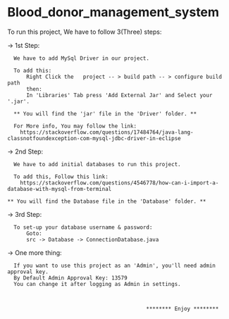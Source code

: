 # Blood_donor_management_system


To run this project, We have to follow 3(Three) steps:

-> 1st Step:
      
      We have to add MySql Driver in our project.

      To add this: 
          Right Click the   project -- > build path -- > configure build path
          then:
          In 'Libraries' Tab press 'Add External Jar' and Select your '.jar'.
      
      ** You will find the 'jar' file in the 'Driver' folder. **
      
      For More info, You may follow the link:
        https://stackoverflow.com/questions/17484764/java-lang-classnotfoundexception-com-mysql-jdbc-driver-in-eclipse
        
-> 2nd Step:
      
      We have to add initial databases to run this project.
      
      To add this, Follow this link:
        https://stackoverflow.com/questions/4546778/how-can-i-import-a-database-with-mysql-from-terminal
    
    ** You will find the Database file in the 'Database' folder. **
    
-> 3rd Step:
      
      To set-up your database username & password:
          Goto:
          src -> Database -> ConnectionDatabase.java
        
 -> One more thing:
 
      If you want to use this project as an 'Admin', you'll need admin approval key.
      By Default Admin Approval Key: 13579
      You can change it after logging as Admin in settings. 
        
                      
                      
                                                ******** Enjoy ********
